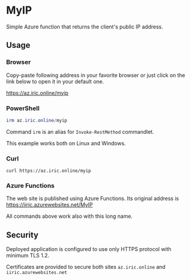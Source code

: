 # MyIP

Simple Azure function that returns the client's public IP address.

## Usage

### Browser

Copy-paste following address in your favorite browser or just click on the link below to open it in your default one.

https://az.iric.online/myip

### PowerShell

```PowerShell
irm az.iric.online/myip
```
Command `irm` is an alias for `Invoke-RestMethod` commandlet.

This example works both on Linux and Windows.

### Curl

```shell
curl https://az.iric.online/myip
```

### Azure Functions

The web site is published using Azure Functions.
Its original address is https://iiric.azurewebsites.net/MyIP

All commands above work also with this long name.

## Security

Deployed application is configured to use only HTTPS protocol with minimum TLS 1.2.

Certificates are provided to secure both sites `az.iric.online` and `iiric.azurewebsites.net`
